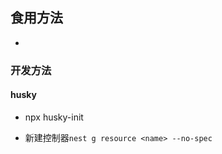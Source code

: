 ## 食用方法

- 



### 开发方法

#### husky

- npx husky-init

- 新建控制器`nest g resource <name> --no-spec`




